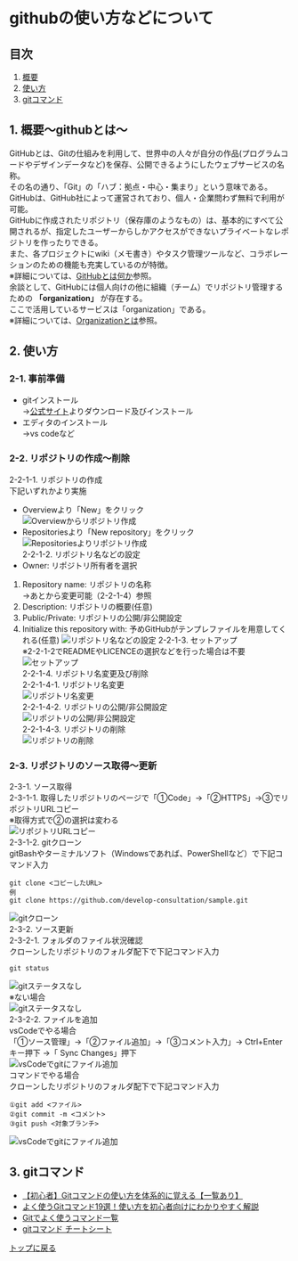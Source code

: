 <a id="top"></a>

# githubの使い方などについて

## 目次
1. [概要](#overview)
2. [使い方](#howTo)
3. [gitコマンド](#gitCommand)

<a id="overview"></a>

## 1. 概要〜githubとは〜
GitHubとは、Gitの仕組みを利用して、世界中の人々が自分の作品(プログラムコードやデザインデータなど)を保存、公開できるようにしたウェブサービスの名称。<br>
その名の通り、「Git」の「ハブ：拠点・中心・集まり」という意味である。GitHubは、GitHub社によって運営されており、個人・企業問わず無料で利用が可能。<br>
GitHubに作成されたリポジトリ（保存庫のようなもの）は、基本的にすべて公開されるが、指定したユーザーからしかアクセスができないプライベートなレポジトリを作ったりできる。<br>
また、各プロジェクトにwiki（メモ書き）やタスク管理ツールなど、コラボレーションのための機能も充実しているのが特徴。<br>
※詳細については、[GitHubとは何か](https://www.sejuku.net/blog/7901)参照。<br>
余談として、GitHubには個人向けの他に組織（チーム）でリポジトリ管理するための **「organization」** が存在する。<br>
ここで活用しているサービスは「organization」である。<br>
※詳細については、[Organizationとは](https://tonari-it.com/github-organization/)参照。

<a id="howTo"></a>

## 2. 使い方
### 2-1. 事前準備
  * gitインストール<br>
  →[公式サイト](https://git-scm.com/)よりダウンロード及びインストール
  * エディタのインストール<br>
  →vs codeなど<br>

### 2-2. リポジトリの作成〜削除
2-2-1-1. リポジトリの作成<br>
下記いずれかより実施<br>
  * Overviewより「New」をクリック<br>
  ![Overviewからリポジトリ作成](images/2-2-1-1.create_repository①.jpg)
  * Repositoriesより「New repository」をクリック<br>
  ![Repositoriesよりリポジトリ作成](images/2-2-1-1.create_repository②.jpg)<br>
2-2-1-2. リポジトリ名などの設定<br>
  * Owner: リポジトリ所有者を選択<br>
  1. Repository name: リポジトリの名称<br>
  →あとから変更可能（2-2-1-4）参照
  2. Description: リポジトリの概要(任意)<br>
  3. Public/Private: リポジトリの公開/非公開設定<br>
  4. Initialize this repository with: 予めGitHubがテンプレファイルを用意してくれる(任意)
  ![リポジトリ名などの設定](images/2-2-1-2.create_repository.jpg)
2-2-1-3. セットアップ<br>
※2-2-1-2でREADMEやLICENCEの選択などを行った場合は不要<br>
![セットアップ](images/2-2-1-3.setup.jpg)<br>
2-2-1-4. リポジトリ名変更及び削除<br>
2-2-1-4-1. リポジトリ名変更<br>
![リポジトリ名変更](images/2-2-1-4-1.rename.jpg)<br>
2-2-1-4-2. リポジトリの公開/非公開設定<br>
![リポジトリの公開/非公開設定](images/2-2-1-4-2.cahge_visibility.jpg)<br>
2-2-1-4-3. リポジトリの削除<br>
![リポジトリの削除](images/2-2-1-4-3.delete_repository.jpg)<br>

### 2-3. リポジトリのソース取得〜更新
2-3-1. ソース取得<br>
2-3-1-1. 取得したリポジトリのページで「①Code」→「②HTTPS」→③でリポジトリURLコピー<br>
※取得方式で②の選択は変わる<br>
![リポジトリURLコピー](images/2-3-1-1.repositoryUrlCopy.jpg)<br>
2-3-1-2. gitクローン<br>
gitBashやターミナルソフト（Windowsであれば、PowerShellなど）で下記コマンド入力

```
git clone <コピーしたURL>
例
git clone https://github.com/develop-consultation/sample.git
```
![gitクローン](images/2-3-1-2.gitClone.jpg)<br>
2-3-2. ソース更新<br>
2-3-2-1. フォルダのファイル状況確認<br>
クローンしたリポジトリのフォルダ配下で下記コマンド入力<br>

```
git status
```
![gitステータスなし](images/2-3-2-1.gitStatus.jpg)<br>
※ない場合<br>
![gitステータスなし](images/2-3-2-1.gitStatusNothing.jpg)<br>
2-3-2-2. ファイルを追加<br>
vsCodeでやる場合<br>
「①ソース管理」→「②ファイル追加」→「③コメント入力」→ Ctrl+Enterキー押下 →「 Sync Changes」押下<br>
![vsCodeでgitにファイル追加](images/2-3-2-2.vsCodeGitAdd.jpg)<br>
コマンドでやる場合<br>
クローンしたリポジトリのフォルダ配下で下記コマンド入力<br>

```
①git add <ファイル>
②git commit -m <コメント>
③git push <対象ブランチ>
```
![vsCodeでgitにファイル追加](images/2-3-2-2.gitCommand.jpg)<br>

<a id="gitCommand"></a>

## 3. gitコマンド
* [【初心者】Gitコマンドの使い方を体系的に覚える【一覧あり】](https://kitsune.blog/git-command)<br>
* [よく使うGitコマンド19選！使い方を初心者向けにわかりやすく解説](https://www.sejuku.net/blog/5816)<br>
* [Gitでよく使うコマンド一覧](https://qiita.com/uhooi/items/c26c7c1beb5b36e7418e)<br>
* [gitコマンド チートシート](https://qiita.com/TaaaZyyy/items/b2b68aec99789374a204)

[トップに戻る](#top)